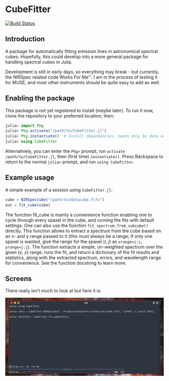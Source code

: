 # CubeFitter

[![Build Status](https://github.com/thriveth/CubeFitter.jl/actions/workflows/CI.yml/badge.svg?branch=main)](https://github.com/thriveth/CubeFitter.jl/actions/workflows/CI.yml?query=branch%3Amain)

## Introduction

A package for automatically fitting emission lines in astronomical spectral cubes.
Hopefully, this could develop into a more general package for handling spectral cubes in
Julia.

Development is still in early days, so everything may break - but currently, the NIRSpec
related code Works For Me™. I am in the process of testing it for MUSE, and most other
instruments should be quite easy to add as well.


## Enabling the package

This package is not yet registered to install (maybe later). To run it now, clone the
repository to your preferred location; then:

```julia
julia> import Pkg
julia> Pkg.activate("/path/to/CubeFitter.jl")
julia> Pkg.instantiate()  # Install dependencies, needs only be done once.
julia> using CubeFitter
```

Alternatively, you can enter the `Pkg>` prompt, run `activate /path/to/CubeFitter.jl`,
then (first time) `instantiate()`. Press Backspace to return to the normal `julia>`
prompt, and run `using CubeFitter`. 


## Example usage

A simple example of a session using `CubeFitter.jl`:

```julia
cube = NIRSpecCube("/path/to/datacube.fits")
out = fit_cube(cube)
```

The function fit_cube is mainly a convenience function enabling one to cycle through every
spaxel in the cube, and running the fits with default settings. One can also use the
function `fit_spectrum_from_subcube()` directly. This function allows to extract a
spectrum from the cube based on an x- and y range passed to it (this must always be a
range; if only one spaxel is wanted, give the range for the spaxel (_i_, _j_) as
`xrange=i:i, yrange=j:j`). The function extracts a simple, un-weighted spectrum over the
given (_x, y_) range, runs the fit, and return a dictionary of the fit results and
statistics, along with the extracted spectrum, errors, and wavelength range for
convenience. See the function docstring to learn more.


## Screens

There really isn't much to look at but here it is:

![Screenshot of CubeFitter in action](./Screenshots/CubeFitter.png)
